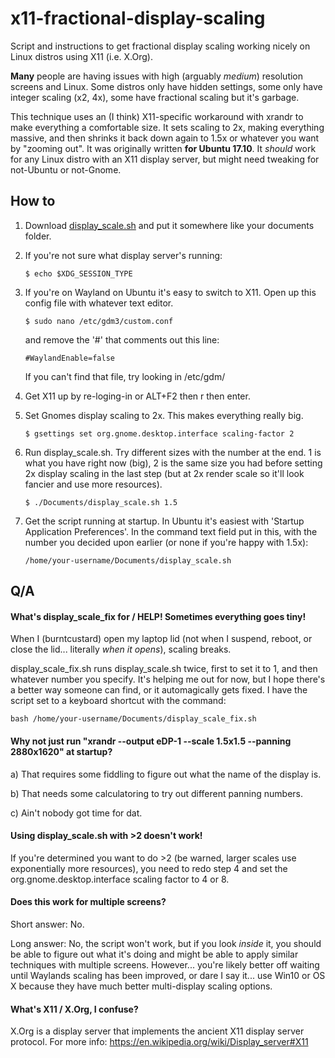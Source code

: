 # x11-fractional-display-scaling
Script and instructions to get fractional display scaling working nicely on Linux distros using X11 (i.e. X.Org).

**Many** people are having issues with high (arguably *medium*) resolution screens and Linux. Some distros only have hidden settings, some only have integer scaling (x2, 4x), some have fractional scaling but it's garbage.

This technique uses an (I think) X11-specific workaround with xrandr to make everything a comfortable size. It sets scaling to 2x, making everything massive, and then shrinks it back down again to 1.5x or whatever you want by "zooming out". It was originally written **for Ubuntu 17.10**. It *should* work for any Linux distro with an X11 display server, but might need tweaking for not-Ubuntu or not-Gnome.


## How to
1. Download [display_scale.sh](https://github.com/burntcustard/x11-fractional-display-scaling/blob/master/display_scale.sh) and put it somewhere like your documents folder.

2. If you're not sure what display server's running:
   ```
   $ echo $XDG_SESSION_TYPE
   ```
   
3. If you're on Wayland on Ubuntu it's easy to switch to X11. Open up this config file with whatever text editor.
   ```
   $ sudo nano /etc/gdm3/custom.conf
   ```
   and remove the '#' that comments out this line:
   ```
   #WaylandEnable=false
   ```
   If you can't find that file, try looking in /etc/gdm/
   
4. Get X11 up by re-loging-in or ALT+F2 then r then enter.

5. Set Gnomes display scaling to 2x. This makes everything really big.
   ```
   $ gsettings set org.gnome.desktop.interface scaling-factor 2
   ```
   
6. Run display_scale.sh. Try different sizes with the number at the end. 1 is what you have right now (big), 2 is the same size you had before setting 2x display scaling in the last step (but at 2x render scale so it'll look fancier and use more resources).
   ```
   $ ./Documents/display_scale.sh 1.5
   ```
   
7. Get the script running at startup. In Ubuntu it's easiest with 'Startup Application Preferences'. In the command text field put in this, with the number you decided upon earlier (or none if you're happy with 1.5x):
   ```
   /home/your-username/Documents/display_scale.sh
   ```


## Q/A


#### What's display_scale_fix for / HELP! Sometimes everything goes tiny!
When I (burntcustard) open my laptop lid (not when I suspend, reboot, or close the lid... literally *when it opens*), scaling breaks.

display_scale_fix.sh runs display_scale.sh twice, first to set it to 1, and then whatever number you specify. It's helping me out for now, but I hope there's a better way someone can find, or it automagically gets fixed. I have the script set to a keyboard shortcut with the command:
```
bash /home/your-username/Documents/display_scale_fix.sh
```


#### Why not just run "xrandr --output eDP-1 --scale 1.5x1.5 --panning 2880x1620" at startup?

a) That requires some fiddling to figure out what the name of the display is.

b) That needs some calculatoring to try out different panning numbers.

c) Ain't nobody got time for dat.


#### Using display_scale.sh with >2 doesn't work!
If you're determined you want to do >2 (be warned, larger scales use exponentially more resources), you need to redo step 4 and set the org.gnome.desktop.interface scaling factor to 4 or 8.


#### Does this work for multiple screens?
Short answer: No.

Long answer: No, the script won't work, but if you look *inside* it, you should be able to figure out what it's doing and might be able to apply similar techniques with multiple screens. However... you're likely better off waiting until Waylands scaling has been improved, or dare I say it... use Win10 or OS X because they have much better multi-display scaling options.


#### What's X11 / X.Org, I confuse?
X.Org is a display server that implements the ancient X11 display server protocol. For more info: https://en.wikipedia.org/wiki/Display_server#X11
